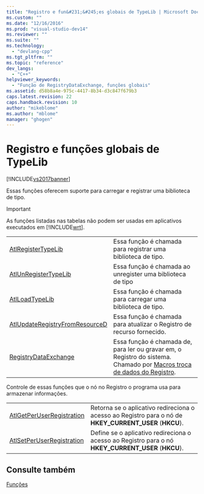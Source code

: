 ```yaml
---
title: "Registro e fun&#231;&#245;es globais de TypeLib | Microsoft Docs"
ms.custom: ""
ms.date: "12/16/2016"
ms.prod: "visual-studio-dev14"
ms.reviewer: ""
ms.suite: ""
ms.technology: 
  - "devlang-cpp"
ms.tgt_pltfrm: ""
ms.topic: "reference"
dev_langs: 
  - "C++"
helpviewer_keywords: 
  - "Função de RegistryDataExchange, funções globais"
ms.assetid: d58b8a4e-975c-4417-8b34-d3c847f679b3
caps.latest.revision: 22
caps.handback.revision: 10
author: "mikeblome"
ms.author: "mblome"
manager: "ghogen"
---
```

# Registro e fun&#231;&#245;es globais de TypeLib
[!INCLUDE[vs2017banner](../../assembler/inline/includes/vs2017banner.md)]

Essas funções oferecem suporte para carregar e registrar uma biblioteca de tipo.  
  
> [!IMPORTANT]
>  As funções listadas nas tabelas não podem ser usadas em aplicativos executados em [!INCLUDE[wrt](../../atl/reference/includes/wrt_md.md)].  
  
|||  
|-|-|  
|[AtlRegisterTypeLib](../Topic/AtlRegisterTypeLib.md)|Essa função é chamada para registrar uma biblioteca de tipo.|  
|[AtlUnRegisterTypeLib](../Topic/AtlUnRegisterTypeLib.md)|Essa função é chamada ao unregister uma biblioteca de tipo|  
|[AtlLoadTypeLib](../Topic/AtlLoadTypeLib.md)|Essa função é chamada para carregar uma biblioteca de tipo.|  
|[AtlUpdateRegistryFromResourceD](../Topic/AtlUpdateRegistryFromResourceD.md)|Essa função é chamada para atualizar o Registro de recurso fornecido.|  
|[RegistryDataExchange](../Topic/RegistryDataExchange.md)|Essa função é chamada de, para ler ou gravar em, o Registro do sistema.  Chamado por [Macros troca de dados do Registro](../../atl/reference/registry-data-exchange-macros.md).|  
  
 Controle de essas funções que o nó no Registro o programa usa para armazenar informações.  
  
|||  
|-|-|  
|[AtlGetPerUserRegistration](../Topic/AtlGetPerUserRegistration.md)|Retorna se o aplicativo redireciona o acesso ao Registro para o nó de **HKEY\_CURRENT\_USER** \(**HKCU**\).|  
|[AtlSetPerUserRegistration](../Topic/AtlSetPerUserRegistration.md)|Define se o aplicativo redireciona o acesso ao Registro para o nó **HKEY\_CURRENT\_USER** \(**HKCU**\).|  
  
## Consulte também  
 [Funções](../../atl/reference/atl-functions.md)